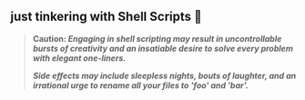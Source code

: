## just tinkering with Shell Scripts 🤗

> <b>Caution: *Engaging in shell scripting may result in uncontrollable bursts of creativity and an insatiable desire to solve every problem with elegant one-liners.*</b>
> 
> <b>*Side effects may include sleepless nights, bouts of laughter, and an irrational urge to rename all your files to 'foo' and 'bar'.*</b>

